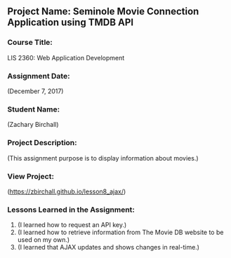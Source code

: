## Project Name:  Seminole Movie Connection Application using TMDB API

### Course Title:
LIS 2360:  Web Application Development

### Assignment Date:  
(December 7, 2017)

### Student Name:  
(Zachary Birchall)

### Project Description:
(This assignment purpose is to display information about movies.)

### View Project:
(https://zbirchall.github.io/lesson8_ajax/)

### Lessons Learned in the Assignment:
1. (I learned how to request an API key.)
2. (I learned how to retrieve information from The Movie DB website to be used on my own.)
3. (I learned that AJAX updates and shows changes in real-time.)
